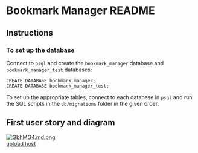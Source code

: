 # Bookmark Manager README

## Instructions

### To set up the database

 Connect to `psql` and create the `bookmark_manager` database and `bookmark_manager_test` databases:

 ```
 CREATE DATABASE bookmark_manager;
 CREATE DATABASE bookmark_manager_test;
 ```

 To set up the appropriate tables, connect to each database in `psql` and run the SQL scripts in the `db/migrations` folder in the given order.


## First user story and diagram

<a href="https://freeimage.host/i/GbhMG4"><img src="https://iili.io/GbhMG4.md.png" alt="GbhMG4.md.png" border="0"></a><br /><a target='_blank' href='https://freeimage.host/'>upload host</a><br />